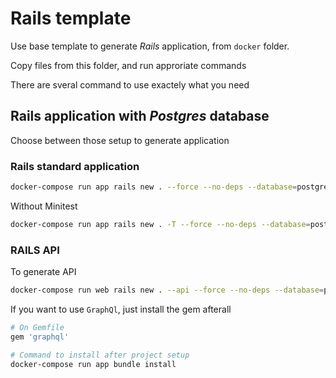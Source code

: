 # Rails template

Use base template to generate _Rails_ application, from `docker` folder.

Copy files from this folder, and run approriate commands

There are sveral command to use exactely what you need

## Rails application with _Postgres_ database

Choose between those setup to generate application

### Rails standard application

```bash
docker-compose run app rails new . --force --no-deps --database=postgresql
```

Without Minitest

```bash
docker-compose run app rails new . -T --force --no-deps --database=postgresql
```

### RAILS API

To generate API

```bash
docker-compose run web rails new . --api --force --no-deps --database=postgresql
```

If you want to use `GraphQl`, just install the gem afterall

```bash
# On Gemfile
gem 'graphql'

# Command to install after project setup
docker-compose run app bundle install
```
